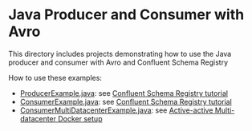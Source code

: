 # Java Producer and Consumer with Avro

This directory includes projects demonstrating how to use the Java producer and consumer with Avro and Confluent Schema Registry

How to use these examples:

* [ProducerExample.java](src/main/java/io/confluent/examples/clients/basicavro/ProducerExample.java): see [Confluent Schema Registry tutorial](https://docs.confluent.io/current/schema-registry/docs/schema_registry_tutorial.html)
* [ConsumerExample.java](src/main/java/io/confluent/examples/clients/basicavro/ConsumerExample.java): see [Confluent Schema Registry tutorial](https://docs.confluent.io/current/schema-registry/docs/schema_registry_tutorial.html)
* [ConsumerMultiDatacenterExample.java](src/main/java/io/confluent/examples/clients/basicavro/ConsumerMultiDatacenterExample.java): see [Active-active Multi-datacenter Docker setup](https://github.com/confluentinc/cp-docker-images/blob/5.0.4-SNAPSHOT-post/examples/multi-datacenter/README.md)
